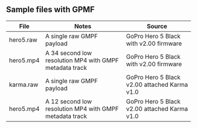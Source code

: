 ## Sample files with GPMF

| File | Notes | Source |
| --- | --- | --- |
| hero5.raw | A single raw GMPF payload | GoPro Hero 5 Black with v2.00 firmware |
| hero5.mp4 | A 34 second low resolution MP4 with GMPF metadata track | GoPro Hero 5 Black with v2.00 firmware |
| karma.raw | A single raw GMPF payload  | GoPro Hero 5 Black v2.00 attached Karma v1.0 |
| hero5.mp4 | A 12 second low resolution MP4 with GMPF metadata track | GoPro Hero 5 Black v2.00 attached Karma v1.0 |
